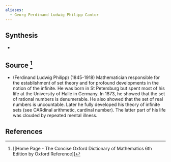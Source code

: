 ```yaml
---
aliases:
  - Georg Ferdinand Ludwig Philipp Cantor
---
```

## Synthesis
- 
## Source [^1]
- (Ferdinand Ludwig Philipp) (1845-1918) Mathematician responsible for the establishment of set theory and for profound developments in the notion of the infinite. He was born in St Petersburg but spent most of his life at the University of Halle in Germany. In 1873, he showed that the set of rational numbers is denumerable. He also showed that the set of real numbers is uncountable. Later he fully developed his theory of infinite sets (see CARdinal arithmetic, cardinal number). The latter part of his life was clouded by repeated mental illness.
## References

[^1]: [[Home Page - The Concise Oxford Dictionary of Mathematics 6th Edition by Oxford Reference]]